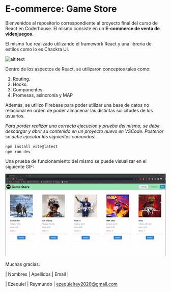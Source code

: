 # E-commerce: Game Store

Bienvenidos al repositorio correspondiente al proyecto final del curso de React en Coderhouse. El mismo consiste en un **E-commerce de venta de videojuegos**.

El mismo fue realizado utilizando el framework React y una libreria de estilos como lo es Chackra UI.

![alt text](https://blog.dastasoft.com/assets/posts/preview/chakraui-react.webp)

Dentro de los aspectos de React, se utilizaron conceptos tales como: 
1. Routing. 
2. Hooks.
3. Componentes.
5. Promesas, asincronía y MAP

Además, se utilizo Firebase para poder utilizar una base de datos no relacional en orden de poder almacenar las distintas solicitudes de los usuarios.

_Para porder realizar una correcta ejecucion y prueba del mismo, se debe descargar y abrir su contenido en un proyecto nuevo en VSCode. Posterior se debe ejecutar los siguientes comandos:_

```
npm install vite@latest
npm run dev
```

Una prueba de funcionamiento del mismo se puede visualizar en el siguiente GIF:

![alt text](./GameStore-React.gif)

Muchas gracias.

| Nombres  | Apellidos |          Email          |

| Ezequiel | Reymundo  | ezequielrey2020@gmail.com
